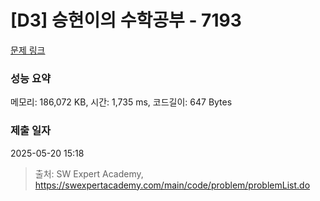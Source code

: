 # [D3] 승현이의 수학공부 - 7193 

[문제 링크](https://swexpertacademy.com/main/code/problem/problemDetail.do?contestProbId=AWksRkI6AR0DFAVE) 

### 성능 요약

메모리: 186,072 KB, 시간: 1,735 ms, 코드길이: 647 Bytes

### 제출 일자

2025-05-20 15:18



> 출처: SW Expert Academy, https://swexpertacademy.com/main/code/problem/problemList.do